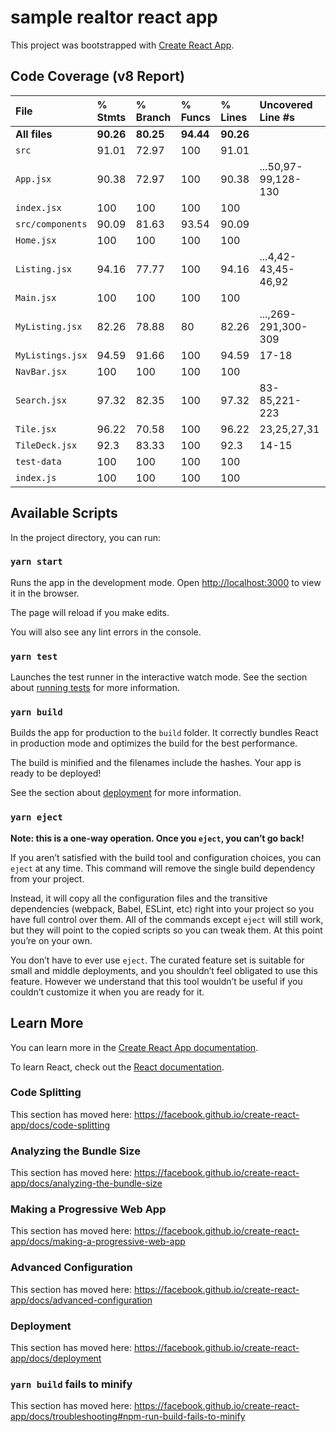 # sample realtor react app

This project was bootstrapped with [Create React App](https://github.com/facebook/create-react-app).

## Code Coverage (v8 Report)

| File           | % Stmts | % Branch | % Funcs | % Lines | Uncovered Line #s   |
| :------------- | :------ | :------- | :------ | :------ | :------------------ |
| **All files** | **90.26** | **80.25** | **94.44** | **90.26** |                     |
| `src`          | 91.01   | 72.97    | 100     | 91.01   |                     |
| `App.jsx`      | 90.38   | 72.97    | 100     | 90.38   | ...50,97-99,128-130 |
| `index.jsx`    | 100     | 100      | 100     | 100     |                     |
| `src/components` | 90.09   | 81.63    | 93.54   | 90.09   |                     |
| `Home.jsx`     | 100     | 100      | 100     | 100     |                     |
| `Listing.jsx`  | 94.16   | 77.77    | 100     | 94.16   | ...4,42-43,45-46,92 |
| `Main.jsx`     | 100     | 100      | 100     | 100     |                     |
| `MyListing.jsx`| 82.26   | 78.88    | 80      | 82.26   | ...,269-291,300-309 |
| `MyListings.jsx`| 94.59  | 91.66    | 100     | 94.59   | 17-18               |
| `NavBar.jsx`   | 100     | 100      | 100     | 100     |                     |
| `Search.jsx`   | 97.32   | 82.35    | 100     | 97.32   | 83-85,221-223       |
| `Tile.jsx`     | 96.22   | 70.58    | 100     | 96.22   | 23,25,27,31         |
| `TileDeck.jsx` | 92.3    | 83.33    | 100     | 92.3    | 14-15               |
| `test-data`    | 100     | 100      | 100     | 100     |                     |
| `index.js`     | 100     | 100      | 100     | 100     |                     |

## Available Scripts

In the project directory, you can run:

### `yarn start`

Runs the app in the development mode.
Open [http://localhost:3000](http://localhost:3000) to view it in the browser.

The page will reload if you make edits.

You will also see any lint errors in the console.

### `yarn test`

Launches the test runner in the interactive watch mode.
See the section about [running tests](https://facebook.github.io/create-react-app/docs/running-tests) for more information.

### `yarn build`

Builds the app for production to the `build` folder.
It correctly bundles React in production mode and optimizes the build for the best performance.

The build is minified and the filenames include the hashes.
Your app is ready to be deployed!

See the section about [deployment](https://facebook.github.io/create-react-app/docs/deployment) for more information.

### `yarn eject`

**Note: this is a one-way operation. Once you `eject`, you can’t go back!**

If you aren’t satisfied with the build tool and configuration choices, you can `eject` at any time. This command will remove the single build dependency from your project.

Instead, it will copy all the configuration files and the transitive dependencies (webpack, Babel, ESLint, etc) right into your project so you have full control over them. All of the commands except `eject` will still work, but they will point to the copied scripts so you can tweak them. At this point you’re on your own.

You don’t have to ever use `eject`. The curated feature set is suitable for small and middle deployments, and you shouldn’t feel obligated to use this feature. However we understand that this tool wouldn’t be useful if you couldn’t customize it when you are ready for it.

## Learn More

You can learn more in the [Create React App documentation](https://facebook.github.io/create-react-app/docs/getting-started).

To learn React, check out the [React documentation](https://reactjs.org/).

### Code Splitting

This section has moved here: <https://facebook.github.io/create-react-app/docs/code-splitting>

### Analyzing the Bundle Size

This section has moved here: <https://facebook.github.io/create-react-app/docs/analyzing-the-bundle-size>

### Making a Progressive Web App

This section has moved here: <https://facebook.github.io/create-react-app/docs/making-a-progressive-web-app>

### Advanced Configuration

This section has moved here: <https://facebook.github.io/create-react-app/docs/advanced-configuration>

### Deployment

This section has moved here: <https://facebook.github.io/create-react-app/docs/deployment>

### `yarn build` fails to minify

This section has moved here: <https://facebook.github.io/create-react-app/docs/troubleshooting#npm-run-build-fails-to-minify>
